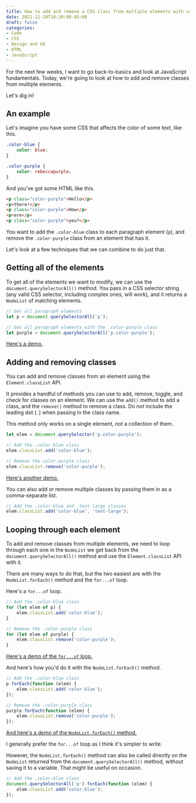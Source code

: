 ```yaml
---
title: How to add and remove a CSS class from multiple elements with vanilla JavaScript
date: 2021-12-20T10:30:00-05:00
draft: false
categories:
- Code
- CSS
- Design and UX
- HTML
- JavaScript
---
```


For the next few weeks, I want to go back-to-basics and look at JavaScript fundamentals. Today, we're going to look at how to add and remove classes from multiple elements.

Let's dig in!

## An example

Let's imagine you have some CSS that affects the color of some text, like this.

```css
.color-blue {
	color: blue;
}

.color-purple {
	color: rebeccapurple;
}
```

And you've got some HTML like this.

```html
<p class="color-purple">Hello</p>
<p>there!</p>
<p class="color-purple">How</p>
<p>are</p>
<p class="color-purple">you?</p>
```

You want to add the `.color-blue` class to each paragraph element (`p`), and remove the `.color-purple` class from an element that has it.

Let's look at a few techniques that we can combine to do just that.

## Getting all of the elements

To get all of the elements we want to modify, we can use the `document.querySelectorAll()` method. You pass in a CSS selector string (any valid CSS selector, including complex ones, will work), and it returns a `NodeList` of matching elements.

```js
// Get all paragraph elements
let p = document.querySelectorAll('p');

// Get all paragraph elements with the .color-purple class
let purple = document.querySelectorAll('p.color-purple');
```

[Here's a demo.](https://codepen.io/cferdinandi/pen/dyVRLxe?editors=1111)

## Adding and removing classes

You can add and remove classes from an element using the `Element.classList` API. 

It provides a handful of methods you can use to add, remove, toggle, and check for classes on an element. We can use the `add()` method to add a class, and the `remove()` method to remove a class. Do _not_ include the leading dot (`.`) when passing in the class name.

This method only works on a single element, _not_ a collection of them.

```js
let elem = document.querySelector('p.color-purple');

// Add the .color-blue class
elem.classList.add('color-blue');

// Remove the color-purple class
elem.classList.remove('color-purple');
```

[Here's another demo.](https://codepen.io/cferdinandi/pen/yLzXWjX?editors=1111)

You can also add or remove multiple classes by passing them in as a comma-separate list.

```js
// Add the .color-blue and .text-large classes
elem.classList.add('color-blue', 'text-large');
```

## Looping through each element

To add and remove classes from multiple elements, we need to loop through each one in the `NodeList` we get back from the `document.querySelectorAll()` method and use the `Element.classList` API with it.

There are many ways to do that, but the two easiest are with the `NodeList.forEach()` method and the `for...of` loop.

Here's a `for...of` loop.

```js
// Add the .color-blue class
for (let elem of p) {
	elem.classList.add('color-blue');
}

// Remove the .color-purple class
for (let elem of purple) {
	elem.classList.remove('color-purple');
}
```

[Here's a demo of the `for...of` loop.](https://codepen.io/cferdinandi/pen/gOGRJBb)

And here's how you'd do it with the `NodeList.forEach()` method.

```js
// Add the .color-blue class
p.forEach(function (elem) {
	elem.classList.add('color-blue');
});

// Remove the .color-purple class
purple.forEach(function (elem) {
	elem.classList.remove('color-purple');
});
```

[And here's a demo of the `NodeList.forEach()` method.](https://codepen.io/cferdinandi/pen/abLwrRj)

I generally prefer the `for...of` loop as I think it's simpler to write.

However, the `NodeList.forEach()` method can also be called directly on the `NodeList` returned from the `document.querySelectorAll()` method, without saving it to a variable. That might be useful on occasion.

```js
// Add the .color-blue class
document.querySelectorAll('p').forEach(function (elem) {
	elem.classList.add('color-blue');
});
```